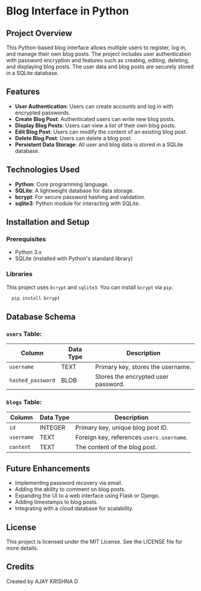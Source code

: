 # Blog Interface in Python

## Project Overview
This Python-based blog interface allows multiple users to register, log in, and manage their own blog posts. The project includes user authentication with password encryption and features such as creating, editing, deleting, and displaying blog posts. The user data and blog posts are securely stored in a SQLite database.

## Features
- **User Authentication**: Users can create accounts and log in with encrypted passwords.
- **Create Blog Post**: Authenticated users can write new blog posts.
- **Display Blog Posts**: Users can view a list of their own blog posts.
- **Edit Blog Post**: Users can modify the content of an existing blog post.
- **Delete Blog Post**: Users can delete a blog post.
- **Persistent Data Storage**: All user and blog data is stored in a SQLite database.

## Technologies Used
- **Python**: Core programming language.
- **SQLite**: A lightweight database for data storage.
- **bcrypt**: For secure password hashing and validation.
- **sqlite3**: Python module for interacting with SQLite.

## Installation and Setup

### Prerequisites
- Python 3.x
- SQLite (installed with Python's standard library)
  
### Libraries
This project uses `bcrypt` and `sqlite3`. You can install `bcrypt` via `pip`:

```bash
  pip install bcrypt
```
## Database Schema

### `users` Table:

| Column          | Data Type | Description                        |
| --------------- | --------- | ---------------------------------- |
| `username`      | TEXT      | Primary key, stores the username.  |
| `hashed_password` | BLOB      | Stores the encrypted user password. |

### `blogs` Table:

| Column     | Data Type | Description                        |
| ---------- | --------- | ---------------------------------- |
| `id`       | INTEGER   | Primary key, unique blog post ID.  |
| `username` | TEXT      | Foreign key, references `users.username`. |
| `content`  | TEXT      | The content of the blog post.      |


## Future Enhancements
- Implementing password recovery via email.
- Adding the ability to comment on blog posts.
- Expanding the UI to a web interface using Flask or Django.
- Adding timestamps to blog posts.
- Integrating with a cloud database for scalability.

## License
This project is licensed under the MIT License. See the LICENSE file for more details.

## Credits
Created by AJAY KRISHNA D
